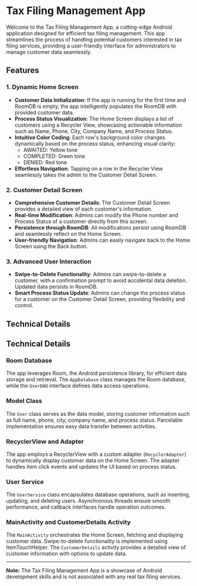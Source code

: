 # Tax Filing Management App

Welcome to the Tax Filing Management App, a cutting-edge Android application designed for efficient tax filing management. This app streamlines the process of handling potential customers interested in tax filing services, providing a user-friendly interface for administrators to manage customer data seamlessly.

## Features

### 1. Dynamic Home Screen

- **Customer Data Initialization**: If the app is running for the first time and RoomDB is empty, the app intelligently populates the RoomDB with provided customer data.
- **Process Status Visualization**: The Home Screen displays a list of customers using a Recycler View, showcasing actionable information such as Name, Phone, City, Company Name, and Process Status.
- **Intuitive Color Coding**: Each row's background color changes dynamically based on the process status, enhancing visual clarity:
  - AWAITED: Yellow tone
  - COMPLETED: Green tone
  - DENIED: Red tone
- **Effortless Navigation**: Tapping on a row in the Recycler View seamlessly takes the admin to the Customer Detail Screen.

### 2. Customer Detail Screen

- **Comprehensive Customer Details**: The Customer Detail Screen provides a detailed view of each customer's information.
- **Real-time Modification**: Admins can modify the Phone number and Process Status of a customer directly from this screen.
- **Persistence through RoomDB**: All modifications persist using RoomDB and seamlessly reflect on the Home Screen.
- **User-friendly Navigation**: Admins can easily navigate back to the Home Screen using the Back button.

### 3. Advanced User Interaction

- **Swipe-to-Delete Functionality**: Admins can swipe-to-delete a customer, with a confirmation prompt to avoid accidental data deletion. Updated data persists in RoomDB.
- **Smart Process Status Update**: Admins can change the process status for a customer on the Customer Detail Screen, providing flexibility and control.

## Technical Details

## Technical Details

### Room Database

The app leverages Room, the Android persistence library, for efficient data storage and retrieval. The `AppDatabase` class manages the Room database, while the `UserDAO` interface defines data access operations.

### Model Class

The `User` class serves as the data model, storing customer information such as full name, phone, city, company name, and process status. Parcelable implementation ensures easy data transfer between activities.

### RecyclerView and Adapter

The app employs a RecyclerView with a custom adapter (`RecyclerAdapter`) to dynamically display customer data on the Home Screen. The adapter handles item click events and updates the UI based on process status.

### User Service

The `UserService` class encapsulates database operations, such as inserting, updating, and deleting users. Asynchronous threads ensure smooth performance, and callback interfaces handle operation outcomes.

### MainActivity and CustomerDetails Activity

The `MainActivity` orchestrates the Home Screen, fetching and displaying customer data. Swipe-to-delete functionality is implemented using ItemTouchHelper. The `CustomerDetails` activity provides a detailed view of customer information with options to update data.


---

**Note:** The Tax Filing Management App is a showcase of Android development skills and is not associated with any real tax filing services.
